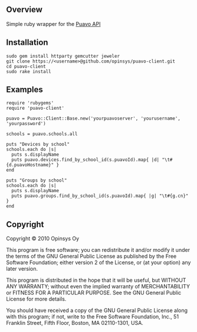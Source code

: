 ## Overview

Simple ruby wrapper for the [Puavo API](https://github.com/opinsys/puavo-users)

## Installation

    sudo gem install httparty gemcutter jeweler
    git clone https://<username>@github.com/opinsys/puavo-client.git
    cd puavo-client
    sudo rake install

## Examples

    require 'rubygems'
    require 'puavo-client'

    puavo = Puavo::Client::Base.new('yourpuavoserver', 'yourusername', 'yourpassword')
    
    schools = puavo.schools.all

    puts "Devices by school"
    schools.each do |s|
      puts s.displayName
      puts puavo.devices.find_by_school_id(s.puavoId).map{ |d| "\t#{d.puavoHostname}" }
    end

    puts "Groups by school"
    schools.each do |s|
      puts s.displayName
      puts puavo.groups.find_by_school_id(s.puavoId).map{ |g| "\t#{g.cn}" }
    end


## Copyright

Copyright © 2010 Opinsys Oy

This program is free software; you can redistribute it and/or modify it 
under the terms of the GNU General Public License as published by the 
Free Software Foundation; either version 2 of the License, or (at your 
option) any later version.

This program is distributed in the hope that it will be useful, but 
WITHOUT ANY WARRANTY; without even the implied warranty of 
MERCHANTABILITY or FITNESS FOR A PARTICULAR PURPOSE. See the GNU General 
Public License for more details.

You should have received a copy of the GNU General Public License along 
with this program; if not, write to the Free Software Foundation, Inc., 
51 Franklin Street, Fifth Floor, Boston, MA 02110-1301, USA.
